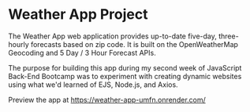 # Weather App Project

The Weather App web application provides up-to-date five-day, three-hourly forecasts based on zip code. It is built on the OpenWeatherMap Geocoding and 5 Day / 3 Hour Forecast APIs. 

The purpose for building this app during my second week of JavaScript Back-End Bootcamp was to experiment with creating dynamic websites using what we'd learned of EJS, Node.js, and Axios.

Preview the app at https://weather-app-umfn.onrender.com/